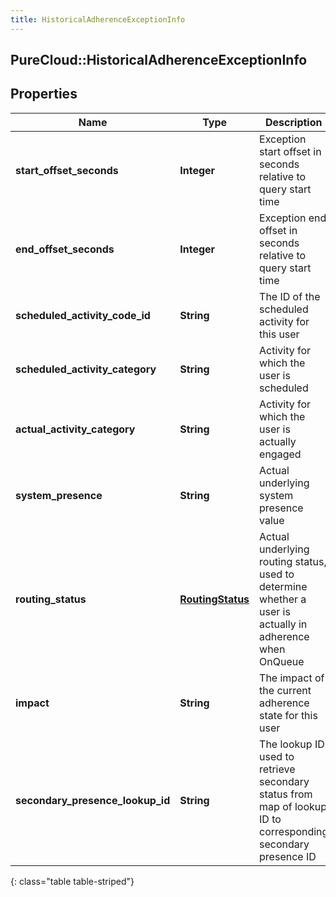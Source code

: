 ```yaml
---
title: HistoricalAdherenceExceptionInfo
---
```

## PureCloud::HistoricalAdherenceExceptionInfo

## Properties

|Name | Type | Description | Notes|
|------------ | ------------- | ------------- | -------------|
| **start_offset_seconds** | **Integer** | Exception start offset in seconds relative to query start time | [optional] |
| **end_offset_seconds** | **Integer** | Exception end offset in seconds relative to query start time | [optional] |
| **scheduled_activity_code_id** | **String** | The ID of the scheduled activity for this user | [optional] |
| **scheduled_activity_category** | **String** | Activity for which the user is scheduled | [optional] |
| **actual_activity_category** | **String** | Activity for which the user is actually engaged | [optional] |
| **system_presence** | **String** | Actual underlying system presence value | [optional] |
| **routing_status** | [**RoutingStatus**](RoutingStatus.html) | Actual underlying routing status, used to determine whether a user is actually in adherence when OnQueue | [optional] |
| **impact** | **String** | The impact of the current adherence state for this user | [optional] |
| **secondary_presence_lookup_id** | **String** | The lookup ID used to retrieve secondary status from map of lookup ID to corresponding secondary presence ID | [optional] |
{: class="table table-striped"}


